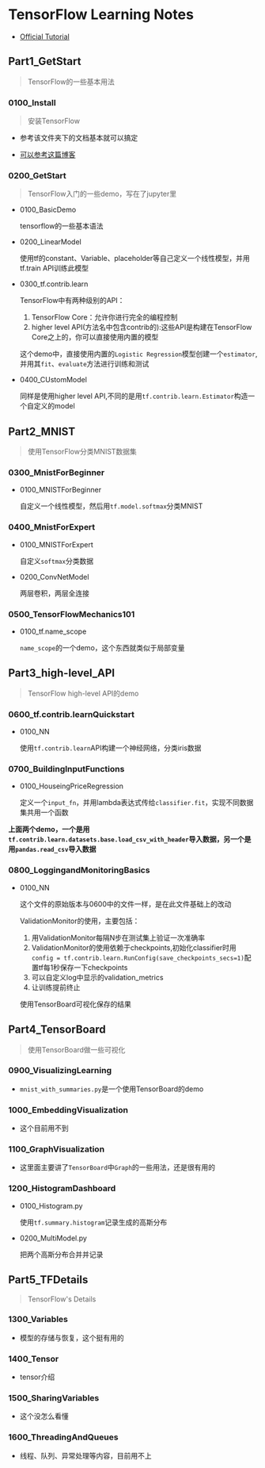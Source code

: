 # TensorFlow Learning Notes

- [Official Tutorial][318ec1de]

  [318ec1de]: https://www.tensorflow.org/get_started/get_started#tensorflow_core_tutorial "Official Tutorial"


## Part1_GetStart
> TensorFlow的一些基本用法

### 0100_Install
>	安装TensorFlow

- 参考该文件夹下的文档基本就可以搞定
- [可以参考这篇博客][1590c02c]

  [1590c02c]: http://blog.csdn.net/chongtong/article/details/53905625?locationNum=6&fps=1 "博客"

### 0200_GetStart
> TensorFlow入门的一些demo，写在了jupyter里

- 0100_BasicDemo

	tensorflow的一些基本语法

- 0200_LinearModel

	使用tf的constant、Variable、placeholder等自己定义一个线性模型，并用tf.train API训练此模型

- 0300_tf.contrib.learn

	TensorFlow中有两种级别的API：

	1. TensorFlow Core：允许你进行完全的编程控制
	2. higher level API(方法名中包含contrib的):这些API是构建在TensorFlow Core之上的，你可以直接使用内置的模型

	这个demo中，直接使用内置的`Logistic Regression`模型创建一个`estimator`,并用其`fit`、`evaluate`方法进行训练和测试

- 0400_CUstomModel

	同样是使用higher level API,不同的是用`tf.contrib.learn.Estimator`构造一个自定义的model


## Part2_MNIST
> 使用TensorFlow分类MNIST数据集

### 0300_MnistForBeginner

- 0100_MNISTForBeginner

	自定义一个线性模型，然后用`tf.model.softmax`分类MNIST

### 0400_MnistForExpert

- 0100_MNISTForExpert

	自定义`softmax`分类数据

- 0200_ConvNetModel

	两层卷积，两层全连接

### 0500_TensorFlowMechanics101

- 0100_tf.name_scope

	`name_scope`的一个demo，这个东西就类似于局部变量


## Part3_high-level_API
> TensorFlow high-level API的demo

### 0600_tf.contrib.learnQuickstart

- 0100_NN

	使用`tf.contrib.learn`API构建一个神经网络，分类iris数据

### 0700_BuildingInputFunctions

- 0100_HouseingPriceRegression

    定义一个`input_fn`，并用lambda表达式传给`classifier.fit`，实现不同数据集共用一个函数

**上面两个demo，一个是用`tf.contrib.learn.datasets.base.load_csv_with_header`导入数据，另一个是用`pandas.read_csv`导入数据**

### 0800_LoggingandMonitoringBasics

- 0100_NN

    这个文件的原始版本与0600中的文件一样，是在此文件基础上的改动

    ValidationMonitor的使用，主要包括：

    1. 用ValidationMonitor每隔N步在测试集上验证一次准确率
    2. ValidationMonitor的使用依赖于checkpoints,初始化classifier时用`config = tf.contrib.learn.RunConfig(save_checkpoints_secs=1)`配置tf每1秒保存一下checkpoints
    3. 可以自定义log中显示的validation_metrics
    4. 让训练提前终止

    使用TensorBoard可视化保存的结果

## Part4_TensorBoard
> 使用TensorBoard做一些可视化

### 0900_VisualizingLearning

- `mnist_with_summaries.py`是一个使用TensorBoard的demo

### 1000_EmbeddingVisualization

- 这个目前用不到

### 1100_GraphVisualization

- 这里面主要讲了`TensorBoard`中`Graph`的一些用法，还是很有用的

### 1200_HistogramDashboard

- 0100_Histogram.py

    使用`tf.summary.histogram`记录生成的高斯分布

- 0200_MultiModel.py

    把两个高斯分布合并并记录

## Part5_TFDetails
> TensorFlow's Details

### 1300_Variables

- 模型的存储与恢复，这个挺有用的

### 1400_Tensor

- tensor介绍

### 1500_SharingVariables

- 这个没怎么看懂

### 1600_ThreadingAndQueues

- 线程、队列、异常处理等内容，目前用不上
